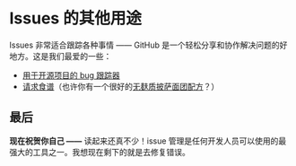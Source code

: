 # Issues 的其他用途

Issues 非常适合跟踪各种事情 —— GitHub 是一个轻松分享和协作解决问题的好地方。这是我们最爱的一些：

* [用于开源项目的 bug 跟踪器](https://github.com/joyent/node/issues)
* [请求食谱](https://github.com/newmerator/recipes/issues)（也许你有一个很好的[无麸质披萨面团配方](https://github.com/newmerator/recipes/issues/3)？）

## 最后

**现在祝贺你自己 ——** 读起来还真不少！issue 管理是任何开发人员可以使用的最强大的工具之一。我想现在剩下的就是去修复错误。

